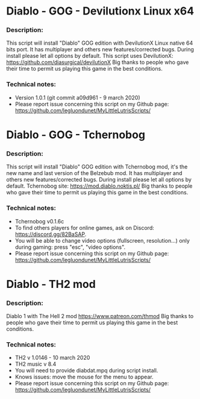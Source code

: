 # Diablo - GOG - Devilutionx Linux x64

### Description:
This script will install "Diablo" GOG edition with DevilutionX Linux native 64 bits port. It has multiplayer  and  others new features/corrected bugs. 
During install please let all options by default.
This script uses DevilutionX: https://github.com/diasurgical/devilutionX
Big thanks to people who gave their time to permit us playing this game in the best conditions.

### Technical notes:
- Version 1.0.1 (git commit a09d961 - 9 march 2020)
- Please report issue concerning this script on my Github page:
https://github.com/legluondunet/MyLittleLutrisScripts/

# Diablo - GOG - Tchernobog

### Description:
This script will install "Diablo" GOG edition with Tchernobog mod, it's the new name and last version of the Belzebub mod. It has multiplayer  and  others new features/corrected bugs. 
During install please let all options by default.
Tchernobog site: https://mod.diablo.noktis.pl/
Big thanks to people who gave their time to permit us playing this game in the best conditions.

### Technical notes:
- Tchernobog  v0.1.6c
- To find others players for online games, ask on Discord: https://discord.gg/82BaSAP.
- You will be able to change video options (fullscreen, resolution...) only during gaming: press "esc", "video options".
- Please report issue concerning this script on my Github page:
https://github.com/legluondunet/MyLittleLutrisScripts/

# Diablo - TH2 mod

### Description:
Diablo 1 with The Hell 2 mod https://www.patreon.com/thmod
Big thanks to people who gave their time to permit us playing this game in the best conditions.

### Technical notes:
- TH2 v 1.0146 - 10 march 2020 
- TH2 music v 8.4
- You will need to provide diabdat.mpq during script install.
- Knows issues: move the mouse for the menu to appear.
- Please report issue concerning this script on my Github page:
https://github.com/legluondunet/MyLittleLutrisScripts/
